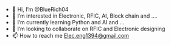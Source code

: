- 👋 Hi, I’m @BlueRich04
- 👀 I’m interested in Electronic, RFIC, AI, Block chain and ....
- 🌱 I’m currently learning Python and AI and ...
- 💞️ I’m looking to collaborate on RFIC and Electronic designing
- 📫 How to reach me Elec.eng1394@gmail.com

<!---
BlueRich04/BlueRich04 is a ✨ special ✨ repository because its `README.md` (this file) appears on your GitHub profile.
You can click the Preview link to take a look at your changes.
--->
